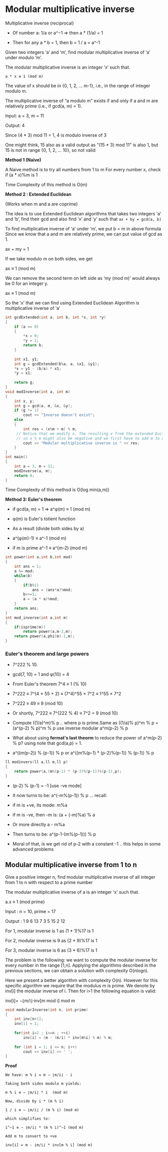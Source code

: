 # Modular multiplicative inverse

Multiplicative inverse (reciprocal)

- Of number a: 1/a or a^−1 => then a * (1/a) = 1

- Then for any a * b = 1, then b = 1 / a = a^-1
 
Given two integers ‘a’ and ‘m’, find modular multiplicative inverse of ‘a’ under modulo ‘m’.

The modular multiplicative inverse is an integer ‘x’ such that.
 
 `a * x ≡ 1 (mod m)`
 
The value of x should be in {0, 1, 2, … m-1}, i.e., in the range of integer modulo m.
 
The multiplicative inverse of “a modulo m” exists if and only if a and m are relatively prime (i.e., if gcd(a, m) = 1).

Input:  a = 3, m = 11
 
Output: 4
 
Since (4 * 3) mod 11 = 1, 4 is modulo inverse of 3
 
One might think, 15 also as a valid output as "(15 * 3) mod 11" is also 1, but 15 is not in range {0, 1, 2, ... 10}, so not valid

**Method 1 (Naive)**

A Naive method is to try all numbers from 1 to m
For every number x, check if (a * x)%m is 1 
 
Time Complexity of this method is O(m)

**Method 2 : Extended Euclidean**

(Works when m and a are coprime)

The idea is to use Extended Euclidean algorithms that takes two integers ‘a’ and ‘b’,
find their gcd and also find ‘x’ and ‘y’ such that `ax + by = gcd(a, b)`

To find multiplicative inverse of ‘a’ under ‘m’, we put b = m in above formula
Since we know that a and m are relatively prime, we can put value of gcd as 1.

ax + my = 1 
 
If we take modulo m on both sides, we get

ax ≡ 1 (mod m)
 
We can remove the second term on left side as ‘my (mod m)’ would always be 0 for an integer y.

ax  ≡ 1 (mod m) 
 
So the ‘x’ that we can find using Extended Euclidean Algorithm is multiplicative inverse of ‘a’

```cpp
int gcdExtended(int a, int b, int *x, int *y)
{
    if (a == 0)  
    {  
        *x = 0;  
        *y = 1;  
        return b;  
    }  
  
    int x1, y1;  
    int g = gcdExtended(b%a, a, &x1, &y1);   
    *x = y1 - (b/a) * x1;  
    *y = x1;  
  
    return g; 
}
void modInverse(int a, int m) 
{ 
    int x, y; 
    int g = gcd(a, m, &x, &y); 
    if (g != 1) 
        cout << "Inverse doesn't exist"; 
    else
    { 
        int res = (x%m + m) % m; 
     // Notice that we modify x. The resulting x from the extended Euclidean algorithm may be negative
     // so x % m might also be negative and we first have to add m to make it positive
        cout << "Modular multiplicative inverse is " << res; 
    } 
} 
int main() 
{ 
    int a = 3, m = 11; 
    modInverse(a, m); 
    return 0; 
} 
```
Time Complexity of this method is O(log min(a,m))

**Method 3: Euler's theorem**
 
- if gcd(a, m) = 1 => a^φ(m) ≡ 1 (mod m)

- φ(m) is Euler's totient function

- As a result (divide both sides by a)

- a^(φ(m)-1) ≡ a^-1 (mod m)

- if m is prime a^-1 ≡ a^(m-2) (mod m)
```cpp
int power(int a,int b,int mod)
{
    int ans = 1;
    a %= mod;
    while(b)
    {
        if(b%1)
            ans = (ans*a)%mod;
        b>>=1;
        a = (a * a)%mod;
    }
    return ans;
}
int mod_inverse(int a,int m)
{
    if(isprime(m))
        return power(a,m-2,m);
    return power(a,phi(m)-1,m);
}
```
### Euler's theorem and large powers

- 7^222 % 10.

- gcd(7, 10) = 1 and φ(10) = 4

- From Euler's theorem 7^4 ≡ 1 (% 10)

- 7^222 ≡ 7^(4 × 55 + 2) ≡ (7^4)^55 × 7^2 ≡ 1^55 × 7^2

- 7^222 ≡ 49 ≡ 9 (mod 10)

- Or shortly, 7^222 ≡ 7^(222 % 4) ≡ 7^2 = 9 (mod 10)

- Compute ((1/a)^m)% p .. where p is prime.Same as ((1/a)% p)^m % p = (a^(p-2) % p)^m % p use inverse modular a^m(p-2) % p

- What about using **fermat's last theorm** to reduce the power of a^m(p-2) % p? using note that gcd(a,p) = 1. 

- a^((m(p-2)) % (p-1)) % p or a^((m%(p-1) * (p-2)%(p-1)) % (p-1)) % p

```cpp
ll modinvers(ll a,ll m,ll p)
{
    return power(a,(m%(p-1) * (p-2)%(p-1))%(p-1),p);
}
```
- (p-2) % (p-1) = -1 [use -ve mode]

- It now turns to be: a^(-m%(p-1)) % p … recall:

- if m is +ve, its mode: m%a

- if m is -ve, then -m is: (a + (-m)%a) % a

- Or more directly a - m%a

- Then turns to be: a^(p-1-(m%(p-1))) % p

- Moral of that, is we get rid of p-2 with a
constant -1 .. this helps in some advanced
problems
## Modular multiplicative inverse from 1 to n 

Give a positive integer n, find modular multiplicative inverse of all integer from 1 to n with respect to a prime number

The modular multiplicative inverse of a is an integer ‘x’ such that.
 
a.x ≡ 1 (mod prime) 
 
Input : n = 10, prime = 17
 
Output : 1 9 6 13 7 3 5 15 2 12
 
For 1, modular inverse is 1 as (1 * 1)%17 is 1
 
For 2, modular inverse is 9 as (2 * 9)%17 is 1

For 3, modular inverse is 6 as (3 * 6)%17 is 1

The problem is the following: we want to compute the modular inverse for every number in the range [1,n].
Applying the algorithms described in the previous sections, we can obtain a solution with complexity O(nlogn).
 
Here we present a better algorithm with complexity O(n). However for this specific algorithm we require that the modulus m is prime.
We denote by inv[i] the modular inverse of i. Then for i>1 the following equation is valid:

inv[i]= −⌊m/i⌋⋅inv[m mod i] mod m

```cpp
void modularInverse(int n, int prime) 
{ 
    int inv[n+1];
    inv[1] = 1;
 
    for(int i=2 ; i<=n ; ++i)
        inv[i] = (m - (m/i) * inv[m%i] % m) % m;
 
    for (int i = 1; i <= n; i++)  
        cout << inv[i] << ' ';     
} 
```
**Proof**
```
We have: m % i = m − ⌊m/i⌋ ⋅ i

Taking both sides modulo m yields:

m % i ≡ − ⌊m/i⌋ * i  (mod m)
 
Now, divide by i * (m % i)

1 / i ≡ − ⌊m/i⌋ / (m % i) (mod m)
 
which simplifies to:

i^−1 ≡ − ⌊m/i⌋ * (m % i)^−1 (mod m)

Add m to convert to +ve

inv[i] = m - ⌊m/i⌋ * inv[m % i] (mod m)
```
